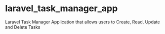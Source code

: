 # laravel_task_manager_app
Laravel Task Manager Application that allows users to Create, Read, Update and Delete Tasks
